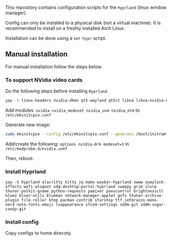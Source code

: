 
This repository contains configuration scripts for the `Hyprland` (linux window manager).

Config can only be installed to a physical disk (not a virtual machine).
It is recommended to install on a freshly installed Arch Linux.

Installation can be done using a `set-hypr` script.

## Manual installation

For manual installation follow the steps below.

### To support NVidia video cards

Do the following steps before installing `Hyprland`.

```bash
yay -S linux-headers nvidia-dkms qt5-wayland qt5ct libva libva-nvidia-driver-git
```

Add modules: `nvidia nvidia_modeset nvidia_uvm nvidia_drm` to `/etc/mkinitcpio.conf`

Generate new image: 

```bash
sudo mkinitcpio --config /etc/mkinitcpio.conf --generate /boot/initramfs-custom.img
```

Add/create the following: `options nvidia-drm modeset=1` in `/etc/modprobe.d/nvidia.conf`

Then, reboot.

### Install Hyprland

```
yay -S hyprland alacritty kitty jq mako waybar-hyprland swww swaylock-effects wofi wlogout xdg-desktop-portal-hyprland swappy grim slurp thunar polkit-gnome python-requests pamixer pavucontrol brightnessctl bluez bluez-utils blueman network-manager-applet gvfs thunar-archive-plugin file-roller btop pacman-contrib starship ttf-jetbrains-mono-nerd noto-fonts-emoji lxappearance xfce4-settings sddm-git sddm-sugar-candy-git 
```

### Install config

Copy configs to home direcoty.
